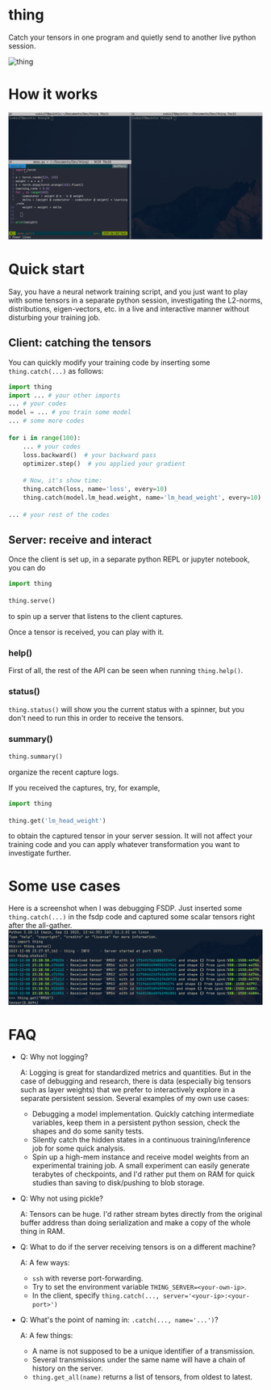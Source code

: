 # thing
Catch your tensors in one program and quietly send to another live python session.

![thing](https://upload.wikimedia.org/wikipedia/en/thumb/d/d0/Thing_%28The_Addams_Family%29.gif/375px-Thing_%28The_Addams_Family%29.gif)

# How it works
![thing_demo](assets/demo.gif)

# Quick start
Say, you have a neural network training script, and you just want to play with some tensors in a separate
python session, investigating the L2-norms, distributions, eigen-vectors, etc. in a live and interactive manner without
disturbing your training job.

## Client: catching the tensors
You can quickly modify your training code by inserting some `thing.catch(...)` as follows:
```python
import thing
import ... # your other imports
... # your codes
model = ... # you train some model
... # some more codes

for i in range(100):
    ... # your codes
    loss.backward()  # your backward pass
    optimizer.step()  # you applied your gradient
    
    # Now, it's show time:
    thing.catch(loss, name='loss', every=10)
    thing.catch(model.lm_head.weight, name='lm_head_weight', every=10)

... # your rest of the codes
```

## Server: receive and interact

Once the client is set up, in a separate python REPL or jupyter notebook, you can do

```python
import thing

thing.serve()
```
to spin up a server that listens to the client captures.

Once a tensor is received, you can play with it. 

### help()

First of all, the rest of the API can be seen when running `thing.help()`.

### status()

`thing.status()` will show you the current status with a spinner, but you don't need to run this in order to receive the tensors.

### summary()

```python
thing.summary()
```
organize the recent capture logs.

If you received the captures, try, for example,

```python
import thing

thing.get('lm_head_weight')
```
to obtain the captured tensor in your server session. It will not affect your training code and you can apply
whatever transformation you want to investigate further.


# Some use cases
Here is a screenshot when I was debugging FSDP. Just inserted some `thing.catch(...)` in the fsdp code and
captured some scalar tensors right after the all-gather.
![debug](assets/example.png)

# FAQ
- Q: Why not logging?

  A: Logging is great for standardized metrics and quantities. But in the case of debugging and research, there is 
  data (especially big tensors such as layer weights) that we prefer to interactively explore in a separate persistent
  session.
  Several examples of my own use cases:

  - Debugging a model implementation. Quickly catching intermediate variables, keep them in a persistent python
    session, check the shapes and do some sanity tests.
  - Silently catch the hidden states in a continuous training/inference job for some quick analysis.
  - Spin up a high-mem instance and receive model weights from an experimental training job. A small experiment can
    easily generate terabytes of checkpoints, and I'd rather put them on RAM for quick studies than saving
    to disk/pushing to blob storage.
  
- Q: Why not using pickle?

  A: Tensors can be huge. I'd rather stream bytes directly from the original buffer address than doing serialization
  and make a copy of the whole thing in RAM.

- Q: What to do if the server receiving tensors is on a different machine?
  
  A: A few ways:

  - `ssh` with reverse port-forwarding.
  - Try to set the environment variable `THING_SERVER=<your-own-ip>`.
  - In the client, specify `thing.catch(..., server='<your-ip>:<your-port>')`

- Q: What's the point of naming in: `.catch(..., name='...')`?

  A: A few things:
  - A name is not supposed to be a unique identifier of a transmission.
  - Several transmissions under the same name will have a chain of history on the server.
  - `thing.get_all(name)` returns a list of tensors, from oldest to latest.